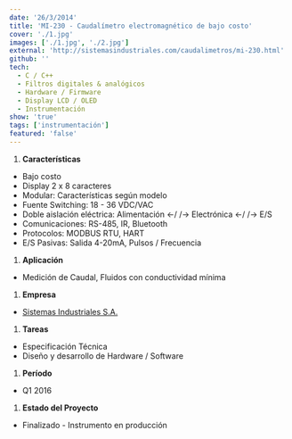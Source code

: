 ```yaml
---
date: '26/3/2014'
title: 'MI-230 - Caudalímetro electromagnético de bajo costo'
cover: './1.jpg'
images: ['./1.jpg', './2.jpg']
external: 'http://sistemasindustriales.com/caudalimetros/mi-230.html'
github: ''
tech:
  - C / C++
  - Filtros digitales & analógicos
  - Hardware / Firmware
  - Display LCD / OLED
  - Instrumentación
show: 'true'
tags: ['instrumentación']
featured: 'false'
---
```


1. **Características**
  + Bajo costo
  + Display 2 x 8 caracteres
  + Modular: Características según modelo
  + Fuente Switching: 18 - 36 VDC/VAC
  + Doble aislación eléctrica: Alimentación <-/ /-> Electrónica <-/ /-> E/S
  + Comunicaciones: RS-485, IR, Bluetooth
  + Protocolos: MODBUS RTU, HART
  + E/S Pasivas: Salida 4-20mA, Pulsos / Frecuencia
1. **Aplicación**
  + Medición de Caudal, Fluidos con conductividad mínima
1. **Empresa**
  + [Sistemas Industriales S.A.](http://www.sistemasindustriales.com)
1. **Tareas**
  + Especificación Técnica 
  + Diseño y desarrollo de Hardware / Software
1. **Período**
  + Q1 2016
1. **Estado del Proyecto**
  + Finalizado - Instrumento en producción